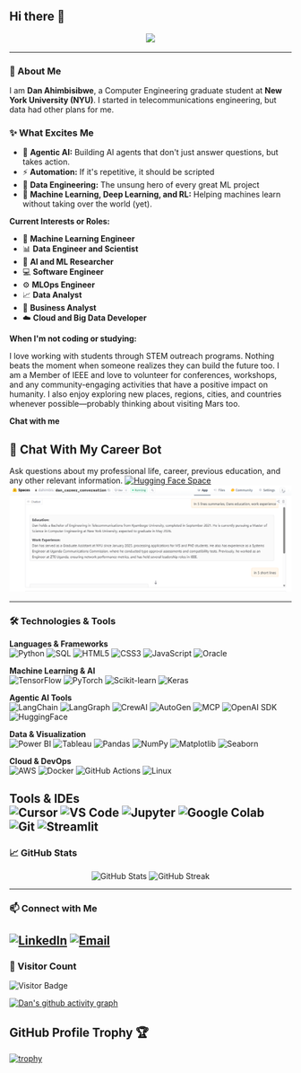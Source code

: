 ## Hi there 👋

<p align="center">
  <img src="https://readme-typing-svg.demolab.com?font=Fira+Code&weight=500&size=28&pause=1000&color=F75000&center=true&vCenter=true&width=1000&lines=Hi%2C+I+am+Dan+Ahimbisibwe;Machine+Learning+Engineer;Software+Developer;Data+Science+%26+Analytics;STEM+Enthusiast;Researcher+%7C+NYU+Graduate+Student">
</p>

---

### 🧠 About Me

I am **Dan Ahimbisibwe**, a Computer Engineering graduate student at **New York University (NYU)**. I started in telecommunications engineering, but data had other plans for me.

### ✨ What Excites Me

- 🤖 **Agentic AI:** Building AI agents that don't just answer questions, but takes action. 
- ⚡ **Automation:** If it's repetitive, it should be scripted 
- 🔧 **Data Engineering:** The unsung hero of every great ML project  
- 🤯 **Machine Learning, Deep Learning, and RL:** Helping machines learn without taking over the world (yet).

**Current Interests or Roles:**

- 🧠 **Machine Learning Engineer**
- 📊 **Data Engineer and Scientist**
- 🧪 **AI and ML Researcher**
- 💻 **Software Engineer**
- ⚙️ **MLOps Engineer**
- 📈 **Data Analyst**
- 🧾 **Business Analyst**
- ☁️ **Cloud and Big Data Developer**

**When I'm not coding or studying:**

I love working with students through STEM outreach programs. Nothing beats the moment when someone realizes they can build the future too.
I am a Member of IEEE and love to volunteer for conferences, workshops, and any community-engaging activities that have a positive impact on humanity.
I also enjoy exploring new places, regions, cities, and countries whenever possible—probably thinking about visiting Mars too.

**Chat with me**
## 💬 Chat With My Career Bot
Ask questions about my professional life, career, previous education, and any other relevant information.
[![Hugging Face Space](https://img.shields.io/badge/HuggingFace-Chatbot-blue?logo=huggingface)](https://huggingface.co/spaces/dahimbis/dan_career_conversation)
[![Chat with my bot](chat.png)](https://huggingface.co/spaces/dahimbis/dan_career_conversation)



---

### 🛠️ Technologies & Tools

**Languages & Frameworks**  
![Python](https://img.shields.io/badge/-Python-333333?style=flat&logo=python)
![SQL](https://img.shields.io/badge/-SQL-333333?style=flat&logo=mysql)
![HTML5](https://img.shields.io/badge/-HTML5-333333?style=flat&logo=html5)
![CSS3](https://img.shields.io/badge/-CSS3-333333?style=flat&logo=css3)
![JavaScript](https://img.shields.io/badge/-JavaScript-333333?style=flat&logo=javascript)
![Oracle](https://img.shields.io/badge/-Oracle%20Database-333333?style=flat&logo=oracle)

**Machine Learning & AI**  
![TensorFlow](https://img.shields.io/badge/-TensorFlow-333333?style=flat&logo=tensorflow)
![PyTorch](https://img.shields.io/badge/-PyTorch-333333?style=flat&logo=pytorch)
![Scikit-learn](https://img.shields.io/badge/-Scikit--learn-333333?style=flat&logo=scikit-learn)
![Keras](https://img.shields.io/badge/-Keras-333333?style=flat&logo=keras)

**Agentic AI Tools**  
![LangChain](https://img.shields.io/badge/-LangChain-333333?style=flat&logo=langchain&logoColor=white)
![LangGraph](https://img.shields.io/badge/-LangGraph-333333?style=flat&logo=graph&logoColor=white)
![CrewAI](https://img.shields.io/badge/-CrewAI-333333?style=flat&logo=teamviewer&logoColor=white)
![AutoGen](https://img.shields.io/badge/-AutoGen-333333?style=flat&logo=autodesk&logoColor=white)
![MCP](https://img.shields.io/badge/-MCP-333333?style=flat&logo=protocols.io&logoColor=white)
![OpenAI SDK](https://img.shields.io/badge/-OpenAI%20SDK-333333?style=flat&logo=openai)
![HuggingFace](https://img.shields.io/badge/-HuggingFace-333333?style=flat&logo=huggingface)


**Data & Visualization**  
![Power BI](https://img.shields.io/badge/-Power%20BI-333333?style=flat&logo=powerbi&logoColor=white)
![Tableau](https://img.shields.io/badge/-Tableau-333333?style=flat&logo=tableau&logoColor=white)
![Pandas](https://img.shields.io/badge/-Pandas-333333?style=flat&logo=pandas)
![NumPy](https://img.shields.io/badge/-NumPy-333333?style=flat&logo=numpy)
![Matplotlib](https://img.shields.io/badge/-Matplotlib-333333?style=flat&logo=matplotlib)
![Seaborn](https://img.shields.io/badge/-Seaborn-333333?style=flat&logo=seaborn)

**Cloud & DevOps**  
![AWS](https://img.shields.io/badge/-AWS-333333?style=flat&logo=amazon-aws)
![Docker](https://img.shields.io/badge/-Docker-333333?style=flat&logo=docker)
![GitHub Actions](https://img.shields.io/badge/-GitHub%20Actions-333333?style=flat&logo=githubactions)
![Linux](https://img.shields.io/badge/-Linux-333333?style=flat&logo=linux)

**Tools & IDEs**  
![Cursor](https://img.shields.io/badge/-Cursor-333333?style=flat&logo=cursor&logoColor=white)
![VS Code](https://img.shields.io/badge/-VS%20Code-333333?style=flat&logo=visualstudiocode)
![Jupyter](https://img.shields.io/badge/-Jupyter-333333?style=flat&logo=jupyter)
![Google Colab](https://img.shields.io/badge/-Google%20Colab-333333?style=flat&logo=googlecolab)
![Git](https://img.shields.io/badge/-Git-333333?style=flat&logo=git)
![Streamlit](https://img.shields.io/badge/-Streamlit-333333?style=flat&logo=streamlit)
---

### 📈 GitHub Stats

<p align="center">
  <img src="https://github-readme-stats.vercel.app/api?username=dahimbis&show_icons=true&theme=radical" alt="GitHub Stats">
  <img src="https://github-readme-streak-stats.herokuapp.com/?user=dahimbis&theme=default" alt="GitHub Streak">
</p>

---

### 📫 Connect with Me

[![LinkedIn](https://img.shields.io/badge/-LinkedIn-0077B5?style=flat&logo=linkedin&logoColor=white)](https://www.linkedin.com/in/ahimbisibwe-dan-14150819a/)
[![Email](https://img.shields.io/badge/-Email-D14836?style=flat&logo=gmail&logoColor=white)](mailto:da3658@nyu.edu)
--

### 👀 Visitor Count

![Visitor Badge](https://visitor-badge.laobi.icu/badge?page_id=dahimbis.dahimbis)

[![Dan's github activity graph](https://github-readme-activity-graph.vercel.app/graph?username=dahimbis&bg_color=ffffff&color=000000&line=04e61b&point=403d3d&area=true&hide_border=true)](https://github.com/dahimbis/github-readme-activity-graph)

## GitHub Profile Trophy 🏆

[![trophy](https://github-profile-trophy.vercel.app/?username=dahimbis&row=1&margin-w=40)](https://github.com/dahimbis)
